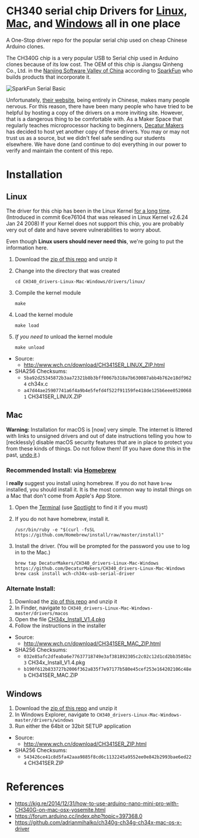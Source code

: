 # CH340 serial chip Drivers for [Linux](#linux), [Mac](#mac), and [Windows](#windows) all in one place
A One-Stop driver repo for the popular serial chip used on cheap Chinese Arduino clones.

The CH340G chip is a very popular USB to Serial chip used in Arduino clones because of its low cost. The OEM of this chip is Jiangsu Qinheng Co., Ltd. in the [Nanjing Software Valley of China](https://goo.gl/maps/WUmsK24bTDP2) according to [SparkFun](https://learn.sparkfun.com/tutorials/serial-basic-hookup-guide) who builds products that incorporate it.

![SparkFun Serial Basic](https://i.imgur.com/No5kyuy.png)

Unfortunately, [their website](http://www.wch.cn/download/CH341SER_MAC_ZIP.html), being entirely in Chinese, makes many people nervous. For this reason, there have been many people who have tried to be helpful by hosting a copy of the drivers on a more inviting site. However, that is a dangerous thing to be comfortable with. As a Maker Space that regularly teaches microprocessor hacking to beginners, [Decatur Makers](https://decaturmakers.org/) has decided to host yet another copy of these drivers. You may or may not trust us as a source, but we didn't feel safe sending our students elsewhere. We have done (and continue to do) everything in our power to verify and maintain the content of this repo.


# Installation

## Linux

The driver for this chip has been in the Linux Kernel [for a long time](https://github.com/torvalds/linux/commits/master/drivers/usb/serial/ch341.c). (Introduced in commit 6ce76104 that was released in Linux Kernel v2.6.24 Jan 24 2008) If your Kernel does not support this chip, you are probably very out of date and have severe vulnerabilities to worry about.

Even though **Linux users should never need this**, we're going to put the information here.

1. Download the [zip of this repo](https://github.com/DecaturMakers/CH340_drivers-Linux-Mac-Windows/archive/master.zip) and unzip it
2. Change into the directory that was created

    ```
    cd CH340_drivers-Linux-Mac-Windows/drivers/linux/
    ```

3. Compile the kernel module

    ```
    make
    ```

4. Load the kernel module

    ```
    make load
    ```

5. *If you need to* unload the kernel module

    ```
    make unload
    ```

* Source:
    * http://www.wch.cn/download/CH341SER_LINUX_ZIP.html
* SHA256 Checksums:
    * `5ba92d25345872b3aa72321b8b3bff0067b318a7b630087abb4b762e18df9624`  ch34x.c
    * `a47d44ae25907741a6f4a9b4e5fefd4f522f91159fe418de125b6eee05200681`  CH341SER_LINUX.ZIP


## Mac

**Warning:** Installation for macOS is [now] very simple. The internet is littered with links to unsigned drivers and out of date instructions telling you how to [recklessly] disable macOS security features that are in place to protect you from these kinds of things. Do not follow them! (If you have done this in the past, [undo it](https://developer.apple.com/library/content/documentation/Security/Conceptual/System_Integrity_Protection_Guide/ConfiguringSystemIntegrityProtection/ConfiguringSystemIntegrityProtection.html).)

### Recommended Install: via [Homebrew](https://brew.sh/)
I **really** suggest you install using homebrew. If you do not have `brew` installed, you should install it. It is the most common way to install things on a Mac that don't come from Apple's App Store.
1. Open the [Terminal](https://raw.githubusercontent.com/DecaturMakers/CH340_drivers-Linux-Mac-Windows/master/drivers/macos/Terminal.png) (use [Spotlight](https://www.imore.com/how-use-spotlight-mac#use) to find it if you must)
2. If you do not have homebrew, install it.

    ```
    /usr/bin/ruby -e "$(curl -fsSL https://github.com/Homebrew/install/raw/master/install)"
    ```

3. Install the driver. (You will be prompted for the password you use to log in to the Mac.)

    ```
    brew tap DecaturMakers/CH340_drivers-Linux-Mac-Windows https://github.com/DecaturMakers/CH340_drivers-Linux-Mac-Windows
    brew cask install wch-ch34x-usb-serial-driver
    ```

### Alternate Install:

1. Download the [zip of this repo](https://github.com/DecaturMakers/CH340_drivers-Linux-Mac-Windows/archive/master.zip) and unzip it
2. In Finder, navigate to `CH340_drivers-Linux-Mac-Windows-master/drivers/macos`
3. Open the file [CH34x_Install_V1.4.pkg](https://github.com/DecaturMakers/CH340_drivers-Linux-Mac-Windows/raw/master/drivers/macos/CH34x_Install_V1.4.pkg)
4. Follow the instructions in the installer

* Source:
    * http://www.wch.cn/download/CH341SER_MAC_ZIP.html
* SHA256 Checksums:
    * `032e85afc2dfeaba6e77637718749e3af381892305c2c02c12d1cd2bb3585bc3`  CH34x_Install_V1.4.pkg
    * `b190f612b833727b2006f362a835f7e97177b580e45cef253e164202106c48eb`  CH341SER_MAC.ZIP

## Windows

1. Download the [zip of this repo](https://github.com/DecaturMakers/CH340_drivers-Linux-Mac-Windows/archive/master.zip) and unzip it
2. In Windows Explorer, navigate to `CH340_drivers-Linux-Mac-Windows-master/drivers/windows`
3. Run either the 64bit or 32bit SETUP application

* Source:
    * http://www.wch.cn/download/CH341SER_ZIP.html
* SHA256 Checksums:
    * `543426ce41c8d5fa42aaa9885f8cd6c1132245a9552ee0e842b2993bae6ed224`  CH341SER.ZIP


# References
* https://kig.re/2014/12/31/how-to-use-arduino-nano-mini-pro-with-CH340G-on-mac-osx-yosemite.html
* https://forum.arduino.cc/index.php?topic=397368.0
* https://github.com/adrianmihalko/ch340g-ch34g-ch34x-mac-os-x-driver
